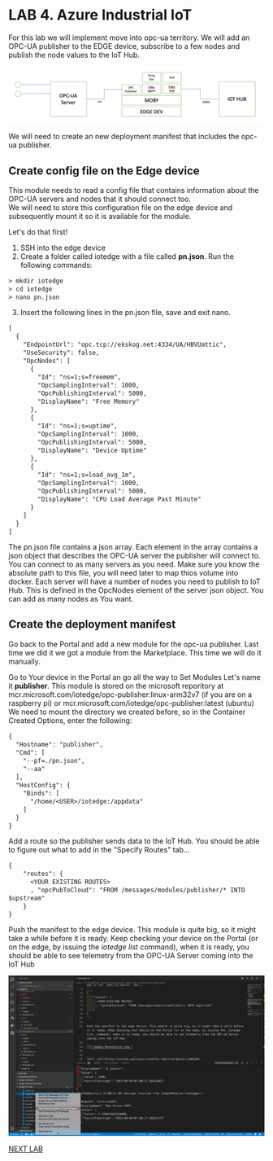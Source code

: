 # LAB 4. Azure Industrial IoT

For this lab we will implement move into opc-ua territory. We will add an OPC-UA publisher to the EDGE device, subscribe to a few nodes and publish the node values to the IoT Hub.

![](images/arch.png )

We will need to create an new deployment manifest that includes the opc-ua publisher.  

## Create config file on the Edge device  

This module needs to read a config file that contains information about the OPC-UA servers and nodes that it should connect too.  
We will need to store this configuration file on the edge device and subsequently mount it so it is available for the module.  

Let's do that first!


1. SSH into the edge device
2. Create a folder called iotedge with a file called **pn.json**. Run the following commands:
```
> mkdir iotedge  
> cd iotedge  
> nano pn.json
```
3. Insert the following lines in the pn.json file, save and exit nano.
```
[
  {
    "EndpointUrl": "opc.tcp://ekskog.net:4334/UA/HBVUattic",
    "UseSecurity": false,
    "OpcNodes": [
      {
        "Id": "ns=1;s=freemem",
        "OpcSamplingInterval": 1000,
        "OpcPublishingInterval": 5000,
        "DisplayName": "Free Memory"
      },
      {
        "Id": "ns=1;s=uptime",
        "OpcSamplingInterval": 1000,
        "OpcPublishingInterval": 5000,
        "DisplayName": "Device Uptime"
      },
      {
        "Id": "ns=1;s=load_avg_1m",
        "OpcSamplingInterval": 1000,
        "OpcPublishingInterval": 5000,
        "DisplayName": "CPU Load Average Past Minute"
      }
    ]
  }
]
```
The pn.json file contains a json array. Each element in the array contains a json object that describes the OPC-UA server the publisher will connect to. You can connect to as many servers as you need. Make sure you know the absolute path to this file, you will need later to map thios volume into docker.
Each server will have a number of nodes you need to publish to IoT Hub. This is defined in the OpcNodes element of the server json object. You can add as many nodes as You want.  

## Create the deployment manifest

Go back to the Portal and add a new module for the opc-ua publisher. Last time we did it we got a module from the Marketplace. This time we will do it manually.

Go to Your device in the Portal an go all the way to Set Modules
Let's name it **publisher**.
This module is stored on the microsoft reporitory at mcr.microsoft.com/iotedge/opc-publisher:linux-arm32v7 (if you are on a raspberry pi) or mcr.microsoft.com/iotedge/opc-publisher:latest (ubuntu)
We need to mount the directory we created before, so in the Container Created Options, enter the following:
```
{
  "Hostname": "publisher",
  "Cmd": [
    "--pf=./pn.json",
    "--aa"
  ],
  "HostConfig": {
    "Binds": [
      "/home/<USER>/iotedge:/appdata"
    ]
  }
}
```  

Add a route so the publisher sends data to the IoT Hub. You should be able to figure out what to add in the "Specify Routes" tab...  
``` 
{
    "routes": {
      <YOUR EXISTING ROUTES>
      , "opcPubToCloud": "FROM /messages/modules/publisher/* INTO $upstream"
    }
}
```

Push the manifest to the edge device. This module is quite big, so it might take a while before it is ready. Keep checking your device on the Portal (or on the edge, by issuing the _iotedge list_ command), when it is ready, you should be able to see telemetry from the OPC-UA Server coming into the IoT Hub

![](images/vcscreen.png )


[NEXT LAB](https://github.com/lucarv/connfac-lab/tree/master/LAB%205)
